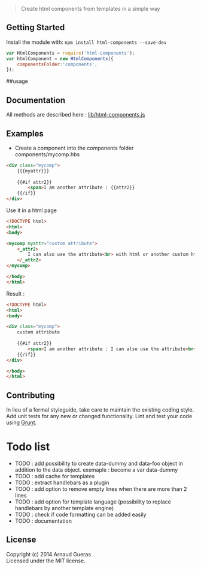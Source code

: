 > Create html components from templates in a simple way


## Getting Started

Install the module with: `npm install html-components --save-dev`

```js
var HtmlComponents = require('html-components');
var htmlComponent = new HtmlComponents({
    componentsFolder:'components',
});
```

##usage


## Documentation

All methods are described here :
[lib/html-components.js](doc/lib/html-components.md)


## Examples
- Create a component into the components folder
components/mycomp.hbs

```html
<div class="mycomp">
    {{{myattr}}}
    
    {{#if attr2}}
        <span>I am another attribute : {{attr2}}
    {{/if}}
</div>
```

Use it in a html page 

```html
<!DOCTYPE html>
<html>
<body>

<mycomp myattr="custom attribute">
    <_attr2>
        I can also use the attribute<br> with html or another custom html <strong>components</strong>
    </_attr2>
</mycomp>

</body>
</html>
```

Result : 
```html
<!DOCTYPE html>
<html>
<body>

<div class="mycomp">
    custom attribute
    
    {{#if attr2}}
        <span>I am another attribute : I can also use the attribute<br> with html or another custom html <strong>components</strong>
    {{/if}}
</div>

</body>
</html>
```





## Contributing

In lieu of a formal styleguide, take care to maintain the existing coding style. Add unit tests for any new or changed functionality. Lint and test your code using [Grunt](http://gruntjs.com).


# Todo list
* TODO : add possibility to create data-dummy and data-foo object in addition to the data object. exemaple : <node data-dummy-bar="foo" data-dummy-fooooo="bar"> become a var data-dummy
* TODO : add cache for templates
* TODO : extract handlebars as a plugin
* TODO : add option to remove empty lines when there are more than 2 lines
* TODO : add option for template language (possibility to replace handlebars by another template engine)
* TODO : check if code formatting can be added easily
* TODO : documentation
 

## License

Copyright (c) 2014 Arnaud Gueras  
Licensed under the MIT license.

